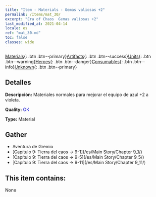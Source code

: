 ```yaml
---
title: "Item - Materials - Gemas valiosas +2"
permalink: /Items/mat_30/
excerpt: "Era of Chaos  Gemas valiosas +2"
last_modified_at: 2021-04-14
locale: es
ref: "mat_30.md"
toc: false
classes: wide
---
```

 [Materials](/es/Items/){: .btn .btn--primary}[Artifacts](/es/Items/Artifacts/){: .btn .btn--success}[Units](/es/Items/Units/){: .btn .btn--warning}[Heroes](/es/Items/Heroes/){: .btn .btn--danger}[Consumables](/es/Items/Consumables/){: .btn .btn--info}[Unknown](/es/Items/Unknown/){: .btn .btn--primary}

## Detalles
 **Descripción:** Materiales normales para mejorar el equipo de azul +2 a violeta.

 **Quality:** <span style="color: #0000CD">OK</span>

 **Type:** Material

## Gather

*    Aventura de Gremio 
*    [Capítulo 9: Tierra del caos -> 9-1](/es/Main Story/Chapter 9_1/) 
*    [Capítulo 9: Tierra del caos -> 9-5](/es/Main Story/Chapter 9_5/) 
*    [Capítulo 9: Tierra del caos -> 9-11](/es/Main Story/Chapter 9_11/) 

## This item contains:

  None

